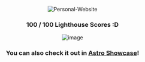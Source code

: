 <div align="center">

![Personal-Website](https://socialify.git.ci/AyanavaKarmakar/Personal-Website/image?description=1&font=KoHo&language=1&name=1&owner=1&pattern=Solid&theme=Dark)

### 100 / 100 Lighthouse Scores :D

![image](https://user-images.githubusercontent.com/89210438/203785537-4eb22915-034e-4803-bdbb-2207f23f03be.png)

### You can also check it out in [Astro Showcase](https://astro.build/showcase/)!

</div>
